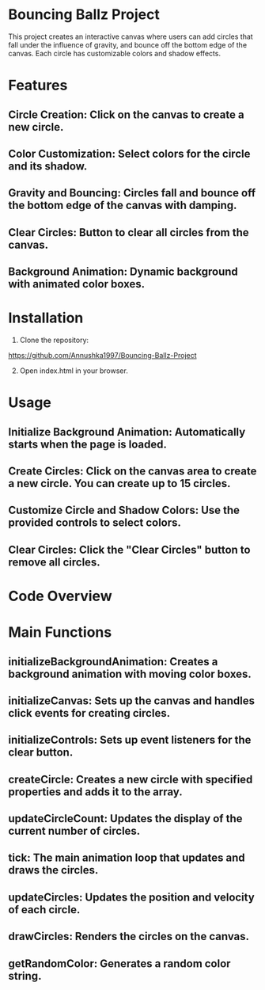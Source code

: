 # Bouncing Ballz Project 

This project creates an interactive canvas where users can add circles that fall under the influence of gravity, and bounce off the bottom edge of the canvas. Each circle has customizable colors and shadow effects.

# Features

## Circle Creation: Click on the canvas to create a new circle.
## Color Customization: Select colors for the circle and its shadow.
## Gravity and Bouncing: Circles fall and bounce off the bottom edge of the canvas with damping.
## Clear Circles: Button to clear all circles from the canvas.
## Background Animation: Dynamic background with animated color boxes.

# Installation

1. Clone the repository:

https://github.com/Annushka1997/Bouncing-Ballz-Project

2. Open index.html in your browser.

# Usage

## Initialize Background Animation: Automatically starts when the page is loaded.
## Create Circles: Click on the canvas area to create a new circle. You can create up to 15 circles.
## Customize Circle and Shadow Colors: Use the provided controls to select colors.
## Clear Circles: Click the "Clear Circles" button to remove all circles.

# Code Overview 

# Main Functions

## initializeBackgroundAnimation: Creates a background animation with moving color boxes.
## initializeCanvas: Sets up the canvas and handles click events for creating circles.
## initializeControls: Sets up event listeners for the clear button.
## createCircle: Creates a new circle with specified properties and adds it to the array.
## updateCircleCount: Updates the display of the current number of circles.
## tick: The main animation loop that updates and draws the circles.
## updateCircles: Updates the position and velocity of each circle.
## drawCircles: Renders the circles on the canvas.
## getRandomColor: Generates a random color string.
